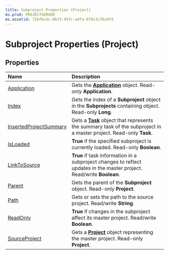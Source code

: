 ```yaml
---
title: Subproject Properties (Project)
ms.prod: PROJECTSERVER
ms.assetid: 72bfbcdc-8bf3-45fc-a4fa-8f0c3c76c6fd
---
```



# Subproject Properties (Project)

## Properties



|**Name**|**Description**|
|:-----|:-----|
|[Application](subproject-application-property-project.md)|Gets the  **[Application](application-object-project.md)** object. Read-only **Application**.|
|[Index](subproject-index-property-project.md)|Gets the index of a  **Subproject** object in the **Subprojects** containing object. Read-only **Long**.|
|[InsertedProjectSummary](subproject-insertedprojectsummary-property-project.md)|Gets a  **[Task](task-object-project.md)** object that represents the summary task of the subproject in a master project. Read-only **Task**.|
|[IsLoaded](subproject-isloaded-property-project.md)|**True** if the specified subproject is currently loaded. Read-only **Boolean**.|
|[LinkToSource](subproject-linktosource-property-project.md)|**True** if task information in a subproject changes to reflect updates in the master project. Read/write **Boolean**.|
|[Parent](subproject-parent-property-project.md)|Gets the parent of the  **Subproject** object. Read-only **Project**.|
|[Path](subproject-path-property-project.md)|Gets or sets the path to the source project. Read/write  **String**.|
|[ReadOnly](subproject-readonly-property-project.md)|**True** if changes in the subproject affect its master project. Read/write **Boolean**.|
|[SourceProject](subproject-sourceproject-property-project.md)|Gets a  **[Project](project-object-project.md)** object representing the master project. Read-only **Project**.|

